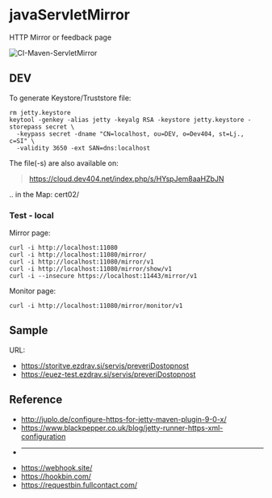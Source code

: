 # javaServletMirror
HTTP Mirror or feedback page

![CI-Maven-ServletMirror](https://github.com/bostjans/javaServletMirror/workflows/CI-Maven-ServletMirror/badge.svg)

## DEV

To generate Keystore/Truststore file:
```
rm jetty.keystore
keytool -genkey -alias jetty -keyalg RSA -keystore jetty.keystore -storepass secret \
  -keypass secret -dname "CN=localhost, ou=DEV, o=Dev404, st=Lj., c=SI" \
  -validity 3650 -ext SAN=dns:localhost
```

The file(-s) are also available on:
> https://cloud.dev404.net/index.php/s/HYspJem8aaHZbJN

.. in the Map: cert02/


### Test - local

Mirror page:
```
curl -i http://localhost:11080
curl -i http://localhost:11080/mirror/
curl -i http://localhost:11080/mirror/v1
curl -i http://localhost:11080/mirror/show/v1
curl -i --insecure https://localhost:11443/mirror/v1
```

Monitor page:
```
curl -i http://localhost:11080/mirror/monitor/v1
```


## Sample

URL:
* https://storitve.ezdrav.si/servis/preveriDostopnost
* https://euez-test.ezdrav.si/servis/preveriDostopnost


## Reference

* http://juplo.de/configure-https-for-jetty-maven-plugin-9-0-x/
* https://www.blackpepper.co.uk/blog/jetty-runner-https-xml-configuration
* ----
* https://webhook.site/
* https://hookbin.com/
* https://requestbin.fullcontact.com/
